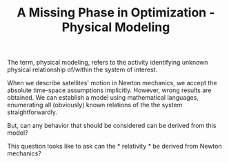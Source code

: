 ﻿---
published: true
title: A Missing Phase in Optimization - Physical Modeling
layout: post
---

The term, physical modeling, refers to the activity identifying unknown physical relationship of/within the system of interest.

When we describe satellites' motion in Newton mechanics, we accept the absolute time-space assumptions implicitly. However, wrong results are obtained. We can establish a model using mathematical languages, enumerating all (obviously) known relations of the the system straightforwardly. 

But, can any behavior that should be considered can be derived from this model? 

This question looks like to ask can the * relativity * be derived from Newton mechanics?






